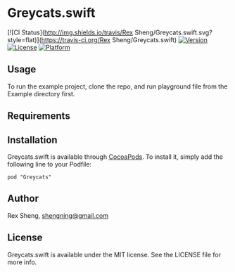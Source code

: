 # Greycats.swift

[![CI Status](http://img.shields.io/travis/Rex Sheng/Greycats.swift.svg?style=flat)](https://travis-ci.org/Rex Sheng/Greycats.swift)
[![Version](https://img.shields.io/cocoapods/v/Greycats.svg?style=flat)](http://cocoadocs.org/docsets/Greycats)
[![License](https://img.shields.io/cocoapods/l/Greycats.svg?style=flat)](http://cocoadocs.org/docsets/Greycats)
[![Platform](https://img.shields.io/cocoapods/p/Greycats.svg?style=flat)](http://cocoadocs.org/docsets/Greycats)

## Usage

To run the example project, clone the repo, and run playground file from the Example directory first.

## Requirements

## Installation

Greycats.swift is available through [CocoaPods](http://cocoapods.org). To install
it, simply add the following line to your Podfile:

    pod "Greycats"

## Author

Rex Sheng, shengning@gmail.com

## License

Greycats.swift is available under the MIT license. See the LICENSE file for more info.

